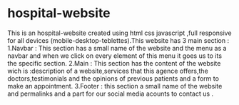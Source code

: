 # hospital-website
This is an hospital-website created using html css javascript ,full responsive for all devices (mobile-desktop-teblettes).This website has 3 main section : 1.Navbar : This section has a small name of the website and the menu as a navbar and when we click on every element of this menu it goes us to its the specific section. 2.Main : This section has the content of the website wich is :description of a website,services that this agence offers,the doctors,testimonials and the opinions of previous patients and a form to make an appointment. 3.Footer : this section a small name of the website and permalinks and a part for our social media acounts to contact us .
